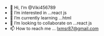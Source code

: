 - 👋 Hi, I’m @Viki456789
- 👀 I’m interested in ...react js
- 🌱 I’m currently learning ...html
- 💞️ I’m looking to collaborate on ...react js
- 📫 How to reach me ... lxmsr87@gmail.com

<!---
Viki456789/Viki456789 is a ✨ special ✨ repository because its `README.md` (this file) appears on your GitHub profile.
You can click the Preview link to take a look at your changes.
--->
